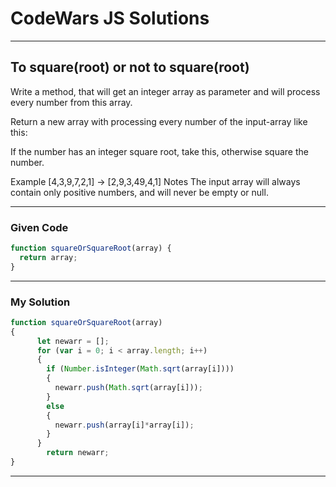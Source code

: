 # CodeWars JS Solutions

---

## To square(root) or not to square(root)


Write a method, that will get an integer array as parameter and will process every number from this array.

Return a new array with processing every number of the input-array like this:

If the number has an integer square root, take this, otherwise square the number.

Example
[4,3,9,7,2,1] -> [2,9,3,49,4,1]
Notes
The input array will always contain only positive numbers, and will never be empty or null.

---

### Given Code


```js
function squareOrSquareRoot(array) {
  return array;  
}
```

---

### My Solution 


```js
function squareOrSquareRoot(array) 
{
      let newarr = [];
      for (var i = 0; i < array.length; i++) 
      {
        if (Number.isInteger(Math.sqrt(array[i])))
        {
          newarr.push(Math.sqrt(array[i]));
        }
        else
        {
          newarr.push(array[i]*array[i]);
        }
      }
        return newarr;
}
```


---


